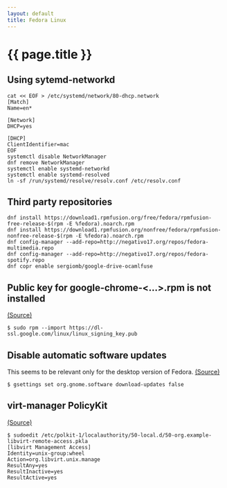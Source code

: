 ```yaml
---
layout: default
title: Fedora Linux
---
```


# {{ page.title }}

Using sytemd-networkd
---------------------

    cat << EOF > /etc/systemd/network/80-dhcp.network
    [Match]
    Name=en*

    [Network]
    DHCP=yes

    [DHCP]
    ClientIdentifier=mac
    EOF
    systemctl disable NetworkManager
    dnf remove NetworkManager
    systemctl enable systemd-networkd
    systemctl enable systemd-resolved
    ln -sf /run/systemd/resolve/resolv.conf /etc/resolv.conf

Third party repositories
------------------------

    dnf install https://download1.rpmfusion.org/free/fedora/rpmfusion-free-release-$(rpm -E %fedora).noarch.rpm
    dnf install https://download1.rpmfusion.org/nonfree/fedora/rpmfusion-nonfree-release-$(rpm -E %fedora).noarch.rpm
    dnf config-manager --add-repo=http://negativo17.org/repos/fedora-multimedia.repo
    dnf config-manager --add-repo=http://negativo17.org/repos/fedora-spotify.repo
    dnf copr enable sergiomb/google-drive-ocamlfuse

Public key for google-chrome-<...>.rpm is not installed
-------------------------------------------------------

[(Source)](https://ask.fedoraproject.org/en/question/56695/public-key-for-google-chrome-unstable-versionrpm-is-not-installed/)

    $ sudo rpm --import https://dl-ssl.google.com/linux/linux_signing_key.pub

Disable automatic software updates
----------------------------------

This seems to be relevant only for the desktop version of Fedora.
[(Source)](http://vfamilyserver.org/blog/2014/11/disable-background-updates-on-fedora-21-gnome-3-14/)

    $ gsettings set org.gnome.software download-updates false

virt-manager PolicyKit
----------------------

[(Source)](https://wiki.libvirt.org/page/SSHPolicyKitSetup)

    $ sudoedit /etc/polkit-1/localauthority/50-local.d/50-org.example-libvirt-remote-access.pkla
    [libvirt Management Access]
    Identity=unix-group:wheel
    Action=org.libvirt.unix.manage
    ResultAny=yes
    ResultInactive=yes
    ResultActive=yes
